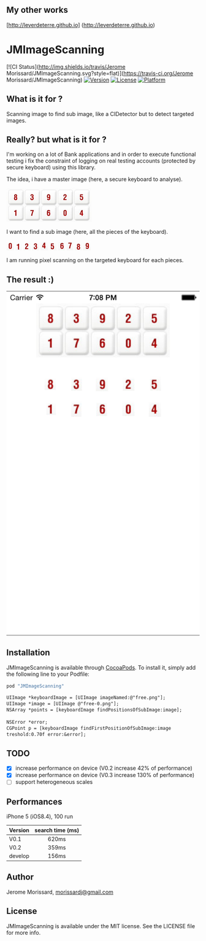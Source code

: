 ## My other works

[http://leverdeterre.github.io] (http://leverdeterre.github.io)

# JMImageScanning

[![CI Status](http://img.shields.io/travis/Jerome Morissard/JMImageScanning.svg?style=flat)](https://travis-ci.org/Jerome Morissard/JMImageScanning)
[![Version](https://img.shields.io/cocoapods/v/JMImageScanning.svg?style=flat)](http://cocoapods.org/pods/JMImageScanning)
[![License](https://img.shields.io/cocoapods/l/JMImageScanning.svg?style=flat)](http://cocoapods.org/pods/JMImageScanning)
[![Platform](https://img.shields.io/cocoapods/p/JMImageScanning.svg?style=flat)](http://cocoapods.org/pods/JMImageScanning)


## What is it for ?
Scanning image to find sub image, like a CIDetector but to detect targeted images.

## Really? but what is it for ?
I'm working on a lot of Bank applications and in order to execute functional testing i fix the constraint of logging on real testing accounts (protected by secure keyboard) using this library.

The idea, i have a master image (here, a secure keyboard to analyse). 

![Image](./images/free.png)

I want to find a sub image (here, all the pieces of the keyboard).

![Image](./images/free-0.png)
![Image](./images/free-1.png)
![Image](./images/free-2.png)
![Image](./images/free-3.png)
![Image](./images/free-4.png)
![Image](./images/free-5.png)
![Image](./images/free-6.png)
![Image](./images/free-7.png)
![Image](./images/free-8.png)
![Image](./images/free-9.png)

I am running pixel scanning on the targeted keyboard for each pieces.

## The result :)
![Image](./images/demo.png)

## Installation

JMImageScanning is available through [CocoaPods](http://cocoapods.org). To install
it, simply add the following line to your Podfile:

```ruby
pod "JMImageScanning"
```

```objc
UIImage *keyboardImage = [UIImage imageNamed:@"free.png"];
UIImage *image = [UIImage @"free-0.png"];
NSArray *points = [keyboardImage findPositionsOfSubImage:image];

NSError *error;
CGPoint p = [keyboardImage findFirstPositionOfSubImage:image treshold:0.70f error:&error];
```

## TODO
- [x] increase performance on device (V0.2 increase 42% of performance)
- [x] increase performance on device (V0.3 increase 130% of performance)
- [ ] support heterogeneous scales

## Performances
iPhone 5 (iOS8.4), 100 run

|  Version  | search time (ms) | 
| ------------- |:-------------:| 
|  V0.1  | 620ms | 
|  V0.2  | 359ms | 
|  develop  | 156ms | 


## Author

Jerome Morissard, morissardj@gmail.com

## License

JMImageScanning is available under the MIT license. See the LICENSE file for more info.
